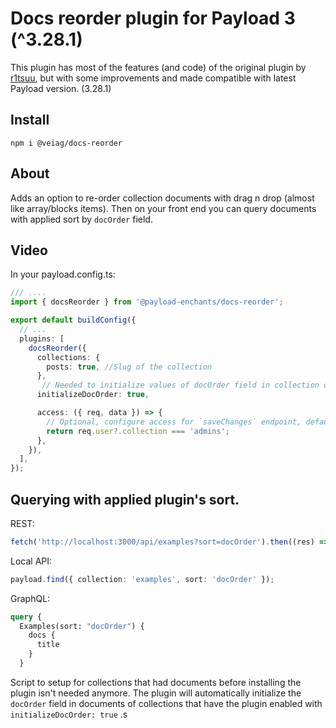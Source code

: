 # Docs reorder plugin for Payload 3 (^3.28.1)

This plugin has most of the features (and code) of the original plugin by [r1tsuu](https://github.com/r1tsuu/payload-enchants), but with some improvements and made compatible with latest Payload version. (3.28.1)

## Install

`npm i @veiag/docs-reorder`

## About

Adds an option to re-order collection documents with drag n drop (almost like array/blocks items). Then on your front end you can query documents with applied sort by `docOrder` field.

## Video

In your payload.config.ts:

```ts
/// ....
import { docsReorder } from '@payload-enchants/docs-reorder';

export default buildConfig({
  // ...
  plugins: [
    docsReorder({
      collections: {
        posts: true, //Slug of the collection
      },
       // Needed to initialize values of docOrder field in collection documents. Only needed once per collection. (Run payload once with this option enabled , and more if you add new collection)
      initializeDocOrder: true,

      access: ({ req, data }) => {
        // Optional, configure access for `saveChanges` endpoint, default: Boolean(req.user)
        return req.user?.collection === 'admins';
      },
    }),
  ],
});
```

## Querying with applied plugin's sort.

REST:

```ts
fetch('http://localhost:3000/api/examples?sort=docOrder').then((res) => res.json());
```

Local API:

```ts
payload.find({ collection: 'examples', sort: 'docOrder' });
```

GraphQL:

```graphql
query {
  Examples(sort: "docOrder") {
    docs {
      title
    }
  }

```

Script to setup for collections that had documents before installing the plugin isn't needed anymore. The plugin will automatically initialize the `docOrder` field in documents of collections that have the plugin enabled with `initializeDocOrder: true` .s
